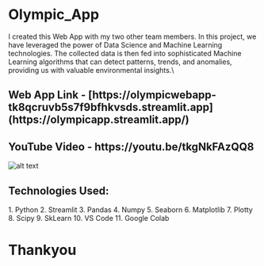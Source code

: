 # Olympic_App
I created this Web App with my two other team members. In this project, we have leveraged the power of Data Science and Machine Learning technologies. The collected data is then fed into sophisticated Machine Learning algorithms that can detect patterns, trends, and anomalies, providing us with valuable environmental insights.\
<h2> Web App Link - [https://olympicwebapp-tk8qcruvb5s7f9bfhkvsds.streamlit.app](https://olympicapp.streamlit.app/) </h2> 
<h2> YouTube Video - https://youtu.be/tkgNkFAzQQ8 </h2>    
  
 ![alt text](https://www.thoughtco.com/thmb/sNrHJEJXn9foBOSU5CSIZ4Mp-9Y=/2000x1333/filters:fill(auto,1)/GettyImages-958024924-5b8c1ad946e0fb0050f27628.jpg)
 <h2>Technologies Used:</h2>
 1. Python  
  2. Streamlit 
  3. Pandas  
 4. Numpy   
 5. Seaborn   
 6. Matplotlib
 7. Plotty
 8. Scipy
 9. SkLearn 
 10. VS Code
 11. Google Colab
<h1>Thankyou</h1>
